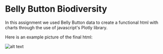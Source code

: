 # Belly Button Biodiversity


In this assignment we used Belly Button data to create a functional html with charts through the use of javascript's Plotly library.

Here is an example picture of the final html:

![alt text](https://github.com/niklasax/Plotly/blob/main/Screen%20Shot%202021-01-09%20at%2011.23.03%20PM.png)
